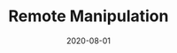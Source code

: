 ---
layout: prototype
title:  "Remote Manipulation"
date: 2020-08-01
description: "Scan a QR code to journey through the solar system. Control 3D models of the planets on a larger screen with your smartphone!"
prototype_url: "https://touchless.valtech.engineering/qr/"
screenshot: ""
demo: "https://touchless.valtech.engineering/videos/touchless-qr.mp4"
---
